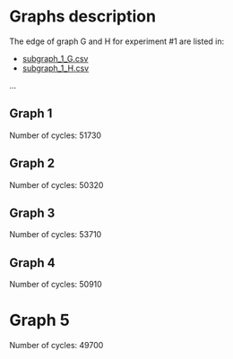 # Graphs description
The edge of graph G and H for experiment #1 are listed in:
- [subgraph_1_G.csv](subgraph_1_G.csv)
- [subgraph_1_H.csv](subgraph_1_H.csv)

...

## Graph 1
Number of cycles: 51730

## Graph 2
 Number of cycles: 50320

## Graph 3
Number of cycles: 53710

## Graph 4
 Number of cycles: 50910

# Graph 5
Number of cycles: 49700
